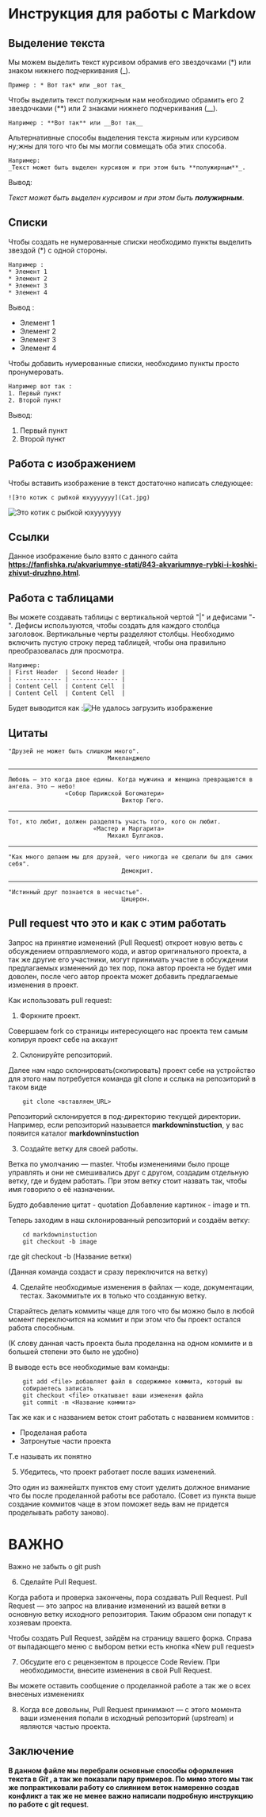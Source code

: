 # Инструкция для работы с Markdow

## Выделение текста

 Мы можем выделить текст курсивом обрамив его звездочками (*) или знаком нижнего подчеркивания (_).
 
    Пример : * Вот так* или _вот так_

 Чтобы выделить текст полужирным нам необходимо обрамить его 2 звездочками (**) или 2 знаками нижнего подчеркивания (__).

    Например : **Вот так** или __Вот так__

Альтернативные способы выделения текста жирным или курсивом ну;жны для того что бы мы могли совмещать оба этих способа.
    
    Например:
    _Текст может быть выделен курсивом и при этом быть **полужирным**_.
Вывод:

_Текст может быть выделен курсивом и при этом быть **полужирным**_.

## Списки
Чтобы создать не нумерованные списки необходимо пункты выделить звездой (*) с одной стороны.
    
    Например :
    * Элемент 1
    * Элемент 2
    * Элемент 3
    * Элемент 4
Вывод :
* Элемент 1
* Элемент 2
* Элемент 3
* Элемент 4

Чтобы добавить нумерованные списки, необходимо пункты просто пронумеровать.

    Например вот так :
    1. Первый пункт
    2. Второй пункт
Вывод: 
1. Первый пункт
2. Второй пункт


## Работа с изображением 

Чтобы вставить изображение в текст достаточно написать следующее:

    ![Это котик с рыбкой юхууууууу](Cat.jpg)



![Это котик с рыбкой юхууууууу](Cat.jpg)
## Ссылки

Данное изображение было взято с данного сайта __https://fanfishka.ru/akvariumnye-stati/843-akvariumnye-rybki-i-koshki-zhivut-druzhno.html__.

## Работа с таблицами
Вы можете создавать таблицы с вертикальной чертой "|" и дефисами "-". Дефисы используются, чтобы создать для каждого столбца заголовок. Вертикальные черты разделяют столбцы. Необходимо включить пустую строку перед таблицей, чтобы она правильно преобразовалась для просмотра.

    Например:
    | First Header  | Second Header |
    | ------------- | ------------- |
    | Content Cell  | Content Cell  |
    | Content Cell  | Content Cell  | 
Будет выводится как :![Не удалось загрузить изображение](table.jpg)


## Цитаты
    "Друзей не может быть слишком много".
                                Микеланджело
___
    Любовь — это когда двое едины. Когда мужчина и женщина превращаются в   ангела. Это — небо!     
                    «Собор Парижской Богоматери»
                                    Виктор Гюго.

___
    Тот, кто любит, должен разделять участь того, кого он любит.
                            «Мастер и Маргарита»
                                Михаил Булгаков.
___
    "Как много делаем мы для друзей, чего никогда не сделали бы для самих себя".                                   
                                    Демокрит.
___
    "Истинный друг познается в несчастье".
                                    Цицерон.


## Pull request что это и как с этим работать

Запрос на принятие изменений (Pull Request) откроет новую ветвь с обсуждением отправляемого кода, и автор оригинального проекта, а так же другие его участники, могут принимать участие в обсуждении предлагаемых изменений до тех пор, пока автор проекта не будет ими доволен, после чего автор проекта может добавить предлагаемые изменения в проект.

Как использовать pull request:

1. Форкните проект.   
        
Совершаем fork со страницы интересующего нас проекта тем самым копируя проект себе на аккаунт 

2. Склонируйте репозиторий.
        
Далее нам надо склонировать(скопировать) проект себе на устройство для этого нам потребуется команда git clone и сслыка на репозиторий в таком виде
        
        git clone <вставляем_URL>

Репозиторий склонируется в под-директорию текущей директории. Например, если репозиторий называется **markdowninstuction**, у вас появится каталог **markdowninstuction**        

3. Создайте ветку для своей работы.

Ветка по умолчанию — master. Чтобы изменениями было проще управлять и они не смешивались друг с другом, создадим отдельную ветку, где и будем работать. При этом ветку стоит назвать так, чтобы имя говорило о её назначении.
 
 Будто добавление цитат - quotation
 Добавление картинок - image и тп.

Теперь заходим в наш склонированный репозиторий и создаём ветку:
        
        cd markdowninstuction
        git checkout -b image

где git checkout -b (Название ветки)

(Данная команда создаст и сразу переключится на ветку)

4. Сделайте необходимые изменения в файлах — коде, документации, тестах. Закоммитьте их в только что созданную ветку.

Старайтесь делать коммиты чаще для того что бы можно было в любой момент переключится на коммит и при этом что бы проект остался работа способным.

(К слову данная часть проекта была проделанна на одном коммите и в большей степени это было не удобно)

В выводе есть все необходимые вам команды:

        git add <file> добавляет файл в содержимое коммита, который вы
        собираетесь записать
        git checkout <file> откатывает ваши изменения файла
        git commit -m <Название коммита>

Так же как и с названием веток стоит работать с названием коммитов :

- Проделаная работа 
- Затронутые части проекта

Т.е называть их понятно 

5. Убедитесь, что проект работает после ваших изменений.

Это один из важнейштх пунктов ему стоит уделить должное внимание что бы после проделанной работы все работало. (Совет из пункта выше создание коммитов чаще в этом поможет ведь вам не придется проделывать работу заново).
# ВАЖНО 

Важно не забыть о git push

6. Сделайте Pull Request.

Когда работа и проверка закончены, пора создавать Pull Request. Pull Request — это запрос на вливание изменений из вашей ветки в основную ветку исходного репозитория. Таким образом они попадут к хозяевам проекта.

Чтобы создать Pull Request, зайдём на страницу вашего форка. Справа от выпадающего меню с выбором ветки есть кнопка «New pull request»

7. Обсудите его с рецензентом в процессе Code Review. При необходимости, внесите изменения в свой Pull Request.

Вы можете оставить сообщение о проделанной работе а так же о всех внесеных изменениях 

8. Когда все довольны, Pull Request принимают — с этого момента ваши изменения попали в исходный репозиторий (upstream) и являются частью проекта.

## Заключение

__В данном файле мы перебрали основные способы оформления текста в *Git* , а так же показали пару примеров. По мимо этого мы так же попрактиковали работу со слиянием веток намеренно создав конфликт а так же не менее важно написали подробную инструкцию по работе с git request__.

